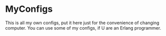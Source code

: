 MyConfigs
=========

This is all my own configs, put it here just for the convenience of changing computer.
You can use some of my configs, if U are an Erlang programmer.
